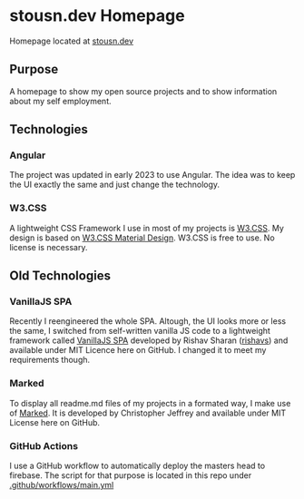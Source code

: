 # stousn.dev Homepage
Homepage located at [stousn.dev](https://stousn.dev)

## Purpose
A homepage to show my open source projects and to show information about my self employment.

## Technologies
### Angular
The project was updated in early 2023 to use Angular. The idea was to keep the UI exactly the same and just change the technology. 

### W3.CSS
A lightweight CSS Framework I use in most of my projects is [W3.CSS](https://www.w3schools.com/w3css/). My design is based on [W3.CSS Material Design](https://www.w3schools.com/w3css/w3css_material.asp). W3.CSS is free to use. No license is necessary.

## Old Technologies
### VanillaJS SPA
Recently I reengineered the whole SPA. Altough, the UI looks more or less the same, I switched from self-written vanilla JS code to a lightweight framework called [VanillaJS SPA](https://github.com/rishavs/vanillajs-spa) developed by Rishav Sharan ([rishavs](https://github.com/rishavs)) and available under MIT Licence here on GitHub. I changed it to meet my requirements though.

### Marked
To display all readme.md files of my projects in a formated way, I make use of [Marked](https://github.com/markedjs/marked). It is developed by Christopher Jeffrey and available under MIT License here on GitHub.

### GitHub Actions
I use a GitHub workflow to automatically deploy the masters head to firebase. The script for that purpose is located in this repo under [.github/workflows/main.yml](https://github.com/Stousn/stousn_dev_homepage/blob/master/.github/workflows/main.yml)
